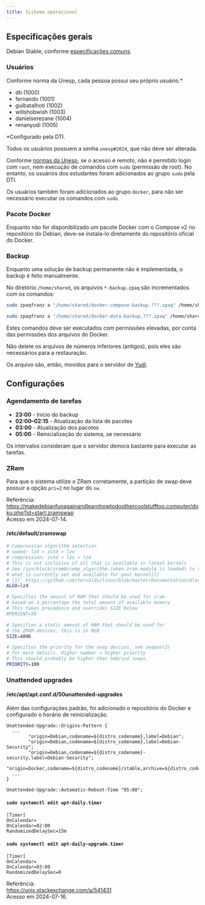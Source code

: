 ```yaml
---
title: Sistema operacional
---
```


## Especificações gerais

Debian Stable, conforme [especificações comuns](../../Especificações%20comuns.md).

### Usuários

Conforme norma da Unesp, cada pessoa possui seu próprio usuário.\*

- dti (1000)
- fernando (1001)
- guibatalhoti (1002)
- willshobwish (1003)
- danielserezane (1004)
- renanyudi (1005)

\*Configurado pela DTI.

Todos os usuários possuem a senha `unesp#2024`, que não deve ser alterada.

Conforme [normas da Unesp](https://www2.unesp.br/portal#!/ai/regulamentos-e-normas16359/), se o acesso é remoto, não é permitido login com `root`, nem execução de comandos com `sudo` (permissão de root). No entanto, os usuários dos estudantes foram adicionados ao grupo `sudo` pela DTI.

Os usuários também foram adicionados ao grupo `docker`, para não ser necessário executar os comandos com `sudo`.

### Pacote Docker

Enquanto não for disponibilizado um pacote Docker com o Compose v2 no repositório do Debian, deve-se instala-lo diretamente do repositório oficial do Docker.

### Backup

Enquanto uma solução de backup permanente não é implementada, o backup é feito manualmente.

No diretório `/home/shared`, os arquivos `*-backup.zpaq` são incrementados com os comandos:

```bash
sudo zpaqfranz a "/home/shared/docker-compose-backup.???.zpaq" /home/shared/docker-compose -index "/home/shared/docker-compose-backup.000.zpaq" -filelist

sudo zpaqfranz a "/home/shared/docker-data-backup.???.zpaq" /home/shared/docker-data -index "/home/shared/docker-data-backup.000.zpaq" -filelist
```

Estes comandos deve ser executados com permissões elevadas, por conta das permissões dos arquivos do Docker.

Não delete os arquivos de números inferiores (antigos), pois eles são necessários para a restauração.

Os arquivo são, então, movidos para o servidor de [Yudi](https://github.com/Yudi).

## Configurações

### Agendamento de tarefas

- **23:00** - Início do backup
- **02:00–02:15** - Atualização da lista de pacotes
- **03:00** - Atualização dos pacotes
- **05:00** - Reinicialização do sistema, se necessário

Os intervalos consideram que o servidor demora bastante para executar as tarefas.

### ZRam

Para que o sistema utilize o ZRam corretamente, a partição de swap deve possuir a opção `pri=2` no lugar do `sw`.

Referência:  
https://makedebianfunagainandlearnhowtodoothercoolstufftoo.computer/doku.php?id=start:zramswap  
Acesso em 2024-07-14.

#### /etc/default/zramswap

```bash
# Compression algorithm selection
# speed: lz4 > zstd > lzo
# compression: zstd > lzo > lz4
# This is not inclusive of all that is available in latest kernels
# See /sys/block/zram0/comp_algorithm (when zram module is loaded) to see
# what is currently set and available for your kernel[1]
# [1]  https://github.com/torvalds/linux/blob/master/Documentation/blockdev/zram.txt#L86
ALGO=lz4

# Specifies the amount of RAM that should be used for zram
# based on a percentage the total amount of available memory
# This takes precedence and overrides SIZE below
#PERCENT=50

# Specifies a static amount of RAM that should be used for
# the ZRAM devices, this is in MiB
SIZE=4096

# Specifies the priority for the swap devices, see swapon(2)
# for more details. Higher number = higher priority
# This should probably be higher than hdd/ssd swaps.
PRIORITY=100
```

### Unattended upgrades

#### /etc/apt/apt.conf.d/50unattended-upgrades

Além das configurações padrão, foi adicionado o repositório do Docker e configurado o horário de reinicialização.

```
Unattended-Upgrade::Origins-Pattern {
  ...
        "origin=Debian,codename=${distro_codename},label=Debian";
        "origin=Debian,codename=${distro_codename},label=Debian-Security";
        "origin=Debian,codename=${distro_codename}-security,label=Debian-Security";
        "origin=Docker,codename=${distro_codename}/stable,archive=${distro_codename},label=Docker,component=stable";
  ...
}

Unattended-Upgrade::Automatic-Reboot-Time "05:00";
```

#### `sudo systemctl edit apt-daily.timer`

```
[Timer]
OnCalendar=
OnCalendar=02:00
RandomizedDelaySec=15m
```

#### `sudo systemctl edit apt-daily-upgrade.timer`

```
[Timer]
OnCalendar=
OnCalendar=03:00
RandomizedDelaySec=0
```

Referência:  
https://unix.stackexchange.com/a/541431  
Acesso em 2024-07-16.
